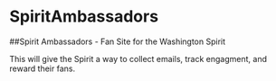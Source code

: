 # SpiritAmbassadors
##Spirit Ambassadors - Fan Site for the Washington Spirit

This will give the Spirit a way to collect emails, track engagment, and reward their fans.
